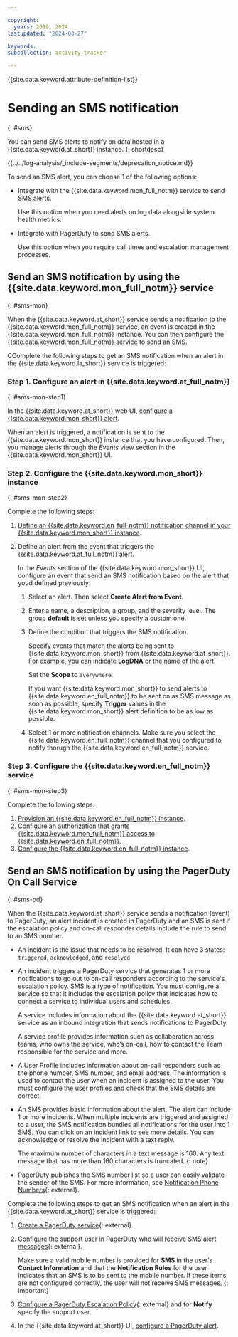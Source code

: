 ```yaml
---

copyright:
  years: 2019, 2024
lastupdated: "2024-03-27"

keywords:
subcollection: activity-tracker

---
```


{{site.data.keyword.attribute-definition-list}}


# Sending an SMS notification
{: #sms}


You can send SMS alerts to notify on data hosted in a {{site.data.keyword.at_short}} instance.
{: shortdesc}

<!-- Common deprecation statement -->
{{../../log-analysis/_include-segments/deprecation_notice.md}}


To send an SMS alert, you can choose 1 of the following options:
- Integrate with the {{site.data.keyword.mon_full_notm}} service to send SMS alerts.

    Use this option when you need alerts on log data alongside system health metrics.

- Integrate with PagerDuty to send SMS alerts.

    Use this option when you require call times and escalation management processes.


## Send an SMS notification by using the {{site.data.keyword.mon_full_notm}} service
{: #sms-mon}

When the {{site.data.keyword.at_short}} service sends a notification to the {{site.data.keyword.mon_full_notm}} service, an event is created in the {{site.data.keyword.mon_full_notm}} instance. You can then configure the {{site.data.keyword.mon_full_notm}} service to send an SMS.

CComplete the following steps to get an SMS notification when an alert in the {{site.data.keyword.la_short}} service is triggered:

### Step 1. Configure an alert in {{site.data.keyword.at_full_notm}}
{: #sms-mon-step1}

In the {{site.data.keyword.at_short}} web UI, [configure a {{site.data.keyword.mon_short}} alert](/docs/log-analysis?topic=log-analysis-monitoring).

When an alert is triggered, a notification is sent to the {{site.data.keyword.mon_short}} instance that you have configured. Then, you manage alerts through the *Events* view section in the {{site.data.keyword.mon_short}} UI.

### Step 2. Configure the {{site.data.keyword.mon_short}} instance
{: #sms-mon-step2}

Complete the following steps:
1. [Define an {{site.data.keyword.en_full_notm}} notification channel in your {{site.data.keyword.mon_short}} instance](/docs/log-analysis?topic=log-analysis-monitoring#monitoring-config).
2. Define an alert from the event that triggers the {{site.data.keyword.at_full_notm}} alert.

      In the *Events* section of the {{site.data.keyword.mon_short}} UI, configure an event that send an SMS notification based on the alert that youd defined previously:

      1. Select an alert. Then select **Create Alert from Event**.

      2. Enter a name, a description, a group, and the severity level. The group **default** is set unless you specify a custom one.

      3. Define the condition that triggers the SMS notification.

          Specify events that match the alerts being sent to {{site.data.keyword.mon_short}} from {{site.data.keyword.at_short}}. For example, you can indicate **LogDNA** or the name of the alert.

          Set the **Scope** to `everywhere`.

          If you want {{site.data.keyword.mon_short}} to send alerts to {{site.data.keyword.en_full_notm}} to be sent on as SMS message as soon as possible, specify **Trigger** values in the {{site.data.keyword.mon_short}} alert definition to be as low as possible.

      4. Select 1 or more notification channels. Make sure you select the {{site.data.keyword.en_full_notm}} channel that you configured to notify thorugh the {{site.data.keyword.en_full_notm}} service.



### Step 3. Configure the {{site.data.keyword.en_full_notm}} service
{: #sms-mon-step3}

Complete the following steps:

1. [Provision an {{site.data.keyword.en_full_notm}} instance](/docs/monitoring?topic=monitoring-eventnotif_sms#eventnotif_sms_step1).
2. [Configure an authorization that grants {{site.data.keyword.mon_full_notm}} access to {{site.data.keyword.en_full_notm}}](/docs/monitoring?topic=monitoring-eventnotif_sms#eventnotif_sms_step2).
3. [Configure the {{site.data.keyword.en_full_notm}} instance](/docs/monitoring?topic=monitoring-eventnotif_sms#eventnotif_sms_step3).




## Send an SMS notification by using the PagerDuty On Call Service
{: #sms-pd}

When the {{site.data.keyword.at_short}} service sends a notification (event) to PagerDuty, an alert incident is created in PagerDuty and an SMS is sent if the escalation policy and on-call responder details include the rule to send to an SMS number.
- An incident is the issue that needs to be resolved. It can have 3 states: `triggered`, `acknowledged`, and `resolved`
- An incident triggers a PagerDuty service that generates 1 or more notifications to go out to on-call responders according to the service's escalation policy. SMS is a type of notification. You must configure a service so that it includes the escalation policy that indicates how to connect a service to individual users and schedules.

    A service includes information about the {{site.data.keyword.at_short}} service as an inbound integration that sends notifications to PagerDuty.

    A service profile provides information such as collaboration across teams, who owns the service, who’s on-call, how to contact the Team responsible for the service and more.

- A User Profile includes information about on-call responders such as the phone number, SMS number, and email address. The information is used to contact the user when an incident is assigned to the user. You must configure the user profiles and check that the SMS details are correct.

- An SMS provides basic information about the alert. The alert can include 1 or more incidents. When multiple incidents are triggered and assigned to a user, the SMS notification bundles all notifications for the user into 1 SMS. You can click on an incident link to see more details. You can acknowledge or resolve the incident with a text reply.

    The maximum number of characters in a text message is 160. Any text message that has more than 160 characters is truncated.
    {: note}

- PagerDuty publishes the SMS number list so a user can easily validate the sender of the SMS. For more information, see [Notification Phone Numbers](https://support.pagerduty.com/docs/notification-phone-numbers){: external}.

Complete the following steps to get an SMS notification when an alert in the {{site.data.keyword.at_short}} service is triggered:

1. [Create a PagerDuty service](https://support.pagerduty.com/docs/services-and-integrations#create-a-new-service){: external}.

2. [Configure the support user in PagerDuty who will receive SMS alert messages](https://support.pagerduty.com/docs/configuring-a-user-profile){: external}.

   Make sure a valid mobile number is provided for **SMS** in the user's **Contact Information** and that the **Notification Rules** for the user indicates that an SMS is to be sent to the mobile number. If these items are not configured correctly, the user will not receive SMS messages.
   {: important}

3. [Configure a PagerDuty Escalation Policy](https://support.pagerduty.com/docs/escalation-policies#section-create-an-escalation-policy){: external} and for **Notify** specify the support user.

4. In the {{site.data.keyword.at_short}} UI, [configure a PagerDuty alert](/docs/activity-tracker?topic=activity-tracker-pagerduty).
